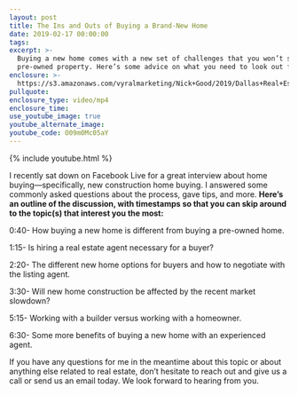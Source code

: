 ```yaml
---
layout: post
title: The Ins and Outs of Buying a Brand-New Home
date: 2019-02-17 00:00:00
tags:
excerpt: >-
  Buying a new home comes with a new set of challenges that you won’t see with a
  pre-owned property. Here’s some advice on what you need to look out for.
enclosure: >-
  https://s3.amazonaws.com/vyralmarketing/Nick+Good/2019/Dallas+Real+Estate+_+The+Good+Home+Team-+New+Construction.mp4
pullquote:
enclosure_type: video/mp4
enclosure_time:
use_youtube_image: true
youtube_alternate_image:
youtube_code: O09m0Mc05aY
---
```


{% include youtube.html %}

I recently sat down on Facebook Live for a great interview about home buying—specifically, new construction home buying. I answered some commonly asked questions about the process, gave tips, and more. **Here’s an outline of the discussion, with timestamps so that you can skip around to the topic(s) that interest you the most:**

0:40- How buying a new home is different from buying a pre-owned home.

1:15- Is hiring a real estate agent necessary for a buyer?

2:20- The different new home options for buyers and how to negotiate with the listing agent.

3:30- Will new home construction be affected by the recent market slowdown?

5:15- Working with a builder versus working with a homeowner.

6:30- Some more benefits of buying a new home with an experienced agent.

If you have any questions for me in the meantime about this topic or about anything else related to real estate, don’t hesitate to reach out and give us a call or send us an email today. We look forward to hearing from you.